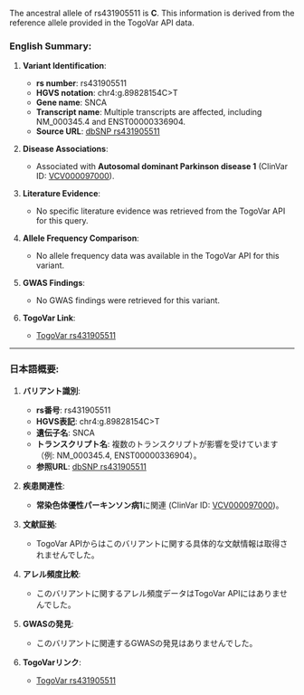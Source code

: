 The ancestral allele of rs431905511 is **C**. This information is derived from the reference allele provided in the TogoVar API data.

### English Summary:
1. **Variant Identification**:
   - **rs number**: rs431905511
   - **HGVS notation**: chr4:g.89828154C>T
   - **Gene name**: SNCA
   - **Transcript name**: Multiple transcripts are affected, including NM_000345.4 and ENST00000336904.
   - **Source URL**: [dbSNP rs431905511](https://identifiers.org/dbsnp/rs431905511)

2. **Disease Associations**:
   - Associated with **Autosomal dominant Parkinson disease 1** (ClinVar ID: [VCV000097000](https://www.ncbi.nlm.nih.gov/clinvar/variation/97000)).

3. **Literature Evidence**:
   - No specific literature evidence was retrieved from the TogoVar API for this query.

4. **Allele Frequency Comparison**:
   - No allele frequency data was available in the TogoVar API for this variant.

5. **GWAS Findings**:
   - No GWAS findings were retrieved for this variant.

6. **TogoVar Link**:
   - [TogoVar rs431905511](https://togovar.org)

---

### 日本語概要:
1. **バリアント識別**:
   - **rs番号**: rs431905511
   - **HGVS表記**: chr4:g.89828154C>T
   - **遺伝子名**: SNCA
   - **トランスクリプト名**: 複数のトランスクリプトが影響を受けています（例: NM_000345.4, ENST00000336904）。
   - **参照URL**: [dbSNP rs431905511](https://identifiers.org/dbsnp/rs431905511)

2. **疾患関連性**:
   - **常染色体優性パーキンソン病1**に関連 (ClinVar ID: [VCV000097000](https://www.ncbi.nlm.nih.gov/clinvar/variation/97000))。

3. **文献証拠**:
   - TogoVar APIからはこのバリアントに関する具体的な文献情報は取得されませんでした。

4. **アレル頻度比較**:
   - このバリアントに関するアレル頻度データはTogoVar APIにはありませんでした。

5. **GWASの発見**:
   - このバリアントに関連するGWASの発見はありませんでした。

6. **TogoVarリンク**:
   - [TogoVar rs431905511](https://togovar.org)